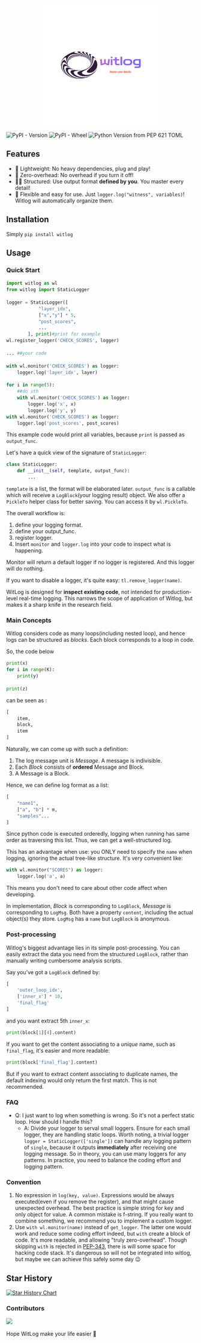 <div align="center">
  <img src="./blog/logo.svg" alt="Logo" width="320" />
</div>


![PyPI - Version](https://img.shields.io/pypi/v/witlog) ![PyPI - Wheel](https://img.shields.io/pypi/wheel/witlog) ![Python Version from PEP 621 TOML](https://img.shields.io/python/required-version-toml?tomlFilePath=https%3A%2F%2Fraw.githubusercontent.com%2FTomorrowdawn%2FWitLog%2Fmain%2Fpyproject.toml)


## Features

- 🎈 Lightweight: No heavy dependencies, plug and play!
- 🎯 Zero-overhead: No overhead if you turn it off!
- 👨‍🎓 Structured: Use output format **defined by you**. You master every detail!
- 🔧 Flexible and easy for use. Just `logger.log("witness", variables)`! Witlog will automatically organize them.

## Installation

Simply `pip install witlog`

## Usage

### Quick Start

```py
import witlog as wl
from witlog import StaticLogger

logger = StaticLogger([
            "layer_idx",
            ["x","y"] * 5,
            "post_scores",
            ...
        ], print)#print for example
wl.register_logger('CHECK_SCORES', logger)

... ##your code

with wl.monitor('CHECK_SCORES') as logger:
    logger.log('layer_idx', layer)

for i in range(5):
    ##do sth
    with wl.monitor('CHECK_SCORES') as logger:
        logger.log('x', x)
        logger.log('y', y)
with wl.monitor('CHECK_SCORES') as logger:
    logger.log('post_scores', post_scores)
```

This example code would print all variables, because `print` is passed as `output_func`.

Let's have a quick view of the signature of `StaticLogger`:

```py
class StaticLogger:
    def __init__(self, template, output_func):
        ...
```

`template` is a list, the format will be elaborated later. `output_func` is a callable which will receive a `LogBlock`(your logging result) object. We also offer a `PickleTo` helper class for better saving. You can access it by `wl.PickleTo`.

The overall workflow is:

1. define your logging format.
2. define your output_func.
3. register logger.
4. Insert `monitor` and `logger.log` into your code to inspect what is happening. 

Monitor will return a default logger if no logger is registered. And this logger will do nothing.

If you want to disable a logger, it's quite easy: `tl.remove_logger(name)`.

WitLog is designed for **inspect existing code**, not intended for production-level real-time logging. This narrows the scope of application of Witlog, but makes it a sharp knife in the research field.

### Main Concepts

Witlog considers code as many loops(including nested loop), and hence logs can be structured as *blocks*. Each block corresponds to a loop in code.

So, the code below

```py
print(x)
for i in range(K):
    print(y)

print(z)
```

can be seen as :

```py
[
    item,
    block,
    item
]
```

Naturally, we can come up with such a definition:

1. The log message unit is *Message*. A message is indivisible.
2. Each *Block* consists of **ordered** Message and Block.
3. A Message is a Block.

Hence, we can define log format as a list:

```py
[
    "name1",
    ["a", "b"] * m,
    "samples"...
]
```

Since python code is executed orderedly, logging when running has same order as traversing this list. Thus, we can get a well-structured log. 

This has an advantage when use: you ONLY need to specify the `name` when logging, ignoring the actual tree-like structure. It's very convenient like:

```py
with wl.monitor("SCORES") as logger:
    logger.log('a', a)
```

This means you don't need to care about other code affect when developing.

In implementation, *Block* is corresponding to `LogBlock`, *Message* is corresponding to `LogMsg`. Both have a property `content`, including the actual object(s) they store. `LogMsg` has a `name` but `LogBlock` is anonymous.

### Post-processing

Witlog's biggest advantage lies in its simple post-processing. You can easily extract the data you need from the structured `LogBlock`, rather than manually writing cumbersome analysis scripts.

Say you've got a `LogBlock` defined by:

```py
[
    'outer_loop_idx',
    ['inner_x'] * 10,
    'final_flag'
]
```

and you want extract 5th `inner_x`:

```py
print(block[1][4].content)
```

If you want to get the content associating to a *unique* name, such as `final_flag`, it's easier and more readable:

```py
print(block['final_flag'].content)
```

But if you want to extract content associating to duplicate names, the default indexing would only return the first match. This is not recommended.

### FAQ

- Q: I just want to log when something is wrong. So it's not a perfect static loop. How should I handle this?
  - A: Divide your logger to serval small loggers. Ensure for each small logger, they are handling static loops. Worth noting, a trivial logger `logger = StaticLogger(['single'])` can handle any logging pattern of `single`, because it outputs **immediately** after receiving one logging message. So in theory, you can use many loggers for any patterns. In practice, you need to balance the coding effort and logging pattern.

### Convention

1. No expression in `log(key, value)`. Expressions would be always executed(even if you remove the register), and that might cause unexpected overhead. The best practice is simple string for key and only object for value. A common mistake is f-string. If you really want to combine something, we recommend you to implement a custom logger.
2. Use `with wl.monitor(name)` instead of `get_logger`. The latter one would work and reduce some coding effort indeed, but `with` create a block of code. It's more readable, and allowing "truly zero-overhead". Though skipping `with` is rejected in [PEP-343](https://peps.python.org/pep-0343/), there is will some space for hacking code stack. It's dangerous so will not be integrated into witlog, but maybe we can achieve this safely some day 😉

## Star History

[![Star History Chart](https://api.star-history.com/svg?repos=Tomorrowdawn/WitLog&type=Date)](https://star-history.com/#Tomorrowdawn/WitLog&Date)

### Contributors

![](https://contrib.rocks/image?repo=Tomorrowdawn/WitLog)

Hope WitLog make your life easier 🌹